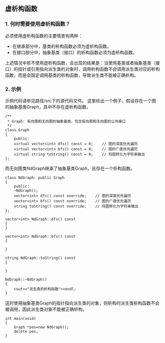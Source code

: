 ## 虚析构函数

### 1. 何时需要使用虚析构函数？
必须使用虚析构函数的主要情景有两种：

+ 在继承部分中，基类的析构函数必须为虚析构函数。
+ 在接口部分中，抽象基类（接口）的析构函数必须为虚析构函数。

上述情况中若不使用虚析构函数，会出现的结果是：当使用基类或者抽象基类（接口）的指针或引用指向派生类的对象时，调用析构函数不会调用派生类对应的析构函数，而是会固定调用基类的析构函数，导致派生类不能被正确析构。

### 2. 示例
示例代码请参见路径/src下的源代码文件。
这里给出一个例子，假设存在一个图的抽象基类Graph，其中不存在虚析构函数。
```
/**
 * Graph: 有向图和无向图的抽象基类，包含有向图和无向图的公共接口
 */
class Graph
{
    public:
    virtual vector<int> dfs() const = 0;    // 图的深度优先遍历
    virtual vector<int> bfs() const = 0;    // 图的广度优先遍历
    virtual string toString() const = 0;    // 将图转化为字符串输出
};
```

而无向图类NdGraph继承了抽象基类Graph，且存在一个析构函数。

```
class NdGraph: public Graph
{
	public:
    ~NdGraph();
    vector<int> dfs() const override;    // 图的深度优先遍历
    vector<int> bfs() const override;    // 图的广度优先遍历
    string toString() const override;    // 将图转化为字符串输出
};

vector<int> NdGraph::dfs() const 
{
}
    
vector<int> NdGraph::bfs() const 
{
	
}

string NdGraph::toString() const 
{
	
}

NdGraph::~NdGraph()
{
    cout<<"派生类的析构函数"<<endl;
}
```

这时使用抽象基类Graph的指针指向派生类的对象，则析构时派生类析构函数不会被调用，因此派生类对象不能被正确析构。

```
int main(void)
{	
	Graph *pos=new NdGraph();
	delete pos;	
} 
```
